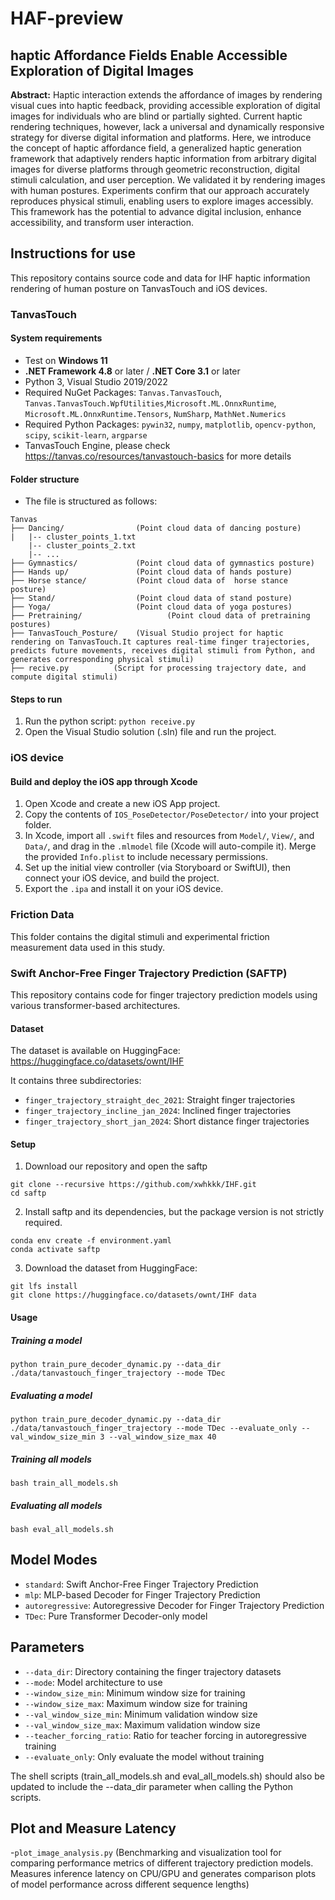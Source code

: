 # HAF-preview

## haptic Affordance Fields Enable Accessible Exploration of Digital Images


**Abstract:** Haptic interaction extends the affordance of images by rendering visual cues into haptic feedback, providing accessible exploration of digital images for individuals who are blind or partially sighted. Current haptic rendering techniques, however, lack a universal and dynamically responsive strategy for diverse digital information and platforms. Here, we introduce the concept of haptic affordance field, a generalized  haptic generation framework that adaptively renders haptic information from arbitrary digital images for diverse platforms through geometric reconstruction, digital stimuli calculation, and user perception. We validated  it by rendering images with human postures. Experiments confirm that our approach accurately reproduces physical stimuli, enabling users to explore images accessibly. This framework has the potential to advance digital inclusion, enhance accessibility, and transform user interaction. 


## Instructions for use

This repository contains source code and data for IHF haptic information rendering of human posture on TanvasTouch and iOS devices.

### TanvasTouch
#### System requirements

- Test on **Windows 11**
- **.NET Framework 4.8** or later / **.NET Core 3.1** or later
- Python 3, Visual Studio 2019/2022
- Required NuGet Packages: `Tanvas.TanvasTouch`, `Tanvas.TanvasTouch.WpfUtilities`,`Microsoft.ML.OnnxRuntime`, `Microsoft.ML.OnnxRuntime.Tensors`, `NumSharp`, `MathNet.Numerics`
- Required Python Packages: `pywin32`, `numpy`, `matplotlib`, `opencv-python`, `scipy`, `scikit-learn`, `argparse`
- TanvasTouch Engine,  please check https://tanvas.co/resources/tanvastouch-basics for more details



#### Folder structure

- The file is structured as follows:

```
Tanvas
├── Dancing/                (Point cloud data of dancing posture)
|   |-- cluster_points_1.txt 
    |-- cluster_points_2.txt 
    |-- ...
├── Gymnastics/             (Point cloud data of gymnastics posture)
├── Hands up/               (Point cloud data of hands posture)
├── Horse stance/           (Point cloud data of  horse stance posture)
├── Stand/                  (Point cloud data of stand posture)
├── Yoga/                   (Point cloud data of yoga postures)
├── Pretraining/                   (Point cloud data of pretraining postures)
├── TanvasTouch_Posture/    (Visual Studio project for haptic rendering on TanvasTouch.It captures real-time finger trajectories, predicts future movements, receives digital stimuli from Python, and generates corresponding physical stimuli)
├── recive.py          (Script for processing trajectory date, and compute digital stimuli)

```

#### Steps to run

1. Run the python script: `python receive.py`
2. Open the Visual Studio solution (.sln) file and run the project.



### iOS device


#### Build and deploy the iOS app through Xcode

1. Open Xcode and create a new iOS App project.
2. Copy the contents of `IOS_PoseDetector/PoseDetector/` into your project folder.
3. In Xcode, import all `.swift` files and resources from `Model/`, `View/`, and `Data/`, and drag in the `.mlmodel` file (Xcode will auto-compile it). Merge the provided `Info.plist` to include necessary permissions.
4. Set up the initial view controller (via Storyboard or SwiftUI), then connect your iOS device, and build the project.
5. Export the `.ipa` and install it on your iOS device.

### Friction Data
This folder contains the digital stimuli and experimental friction measurement data used in this study.

### Swift Anchor-Free Finger Trajectory Prediction  (SAFTP)

This repository contains code for finger trajectory prediction models using various transformer-based architectures.

#### Dataset

The dataset is available on HuggingFace: [<https://huggingface.co/datasets/ownt/IHF>](<https://huggingface.co/datasets/ownt/IHF>)

It contains three subdirectories:
- `finger_trajectory_straight_dec_2021`: Straight finger trajectories
- `finger_trajectory_incline_jan_2024`: Inclined finger trajectories
- `finger_trajectory_short_jan_2024`: Short distance finger trajectories

#### Setup

1. Download our repository and open the saftp

```angular2html
git clone --recursive https://github.com/xwhkkk/IHF.git
cd saftp
```

2. Install saftp and its dependencies, but the package version is not strictly required.
```angular2html
conda env create -f environment.yaml
conda activate saftp
```

3. Download the dataset from HuggingFace:

```angular2html
git lfs install
git clone https://huggingface.co/datasets/ownt/IHF data
```


#### Usage

##### Training a model

```angular2html
python train_pure_decoder_dynamic.py --data_dir ./data/tanvastouch_finger_trajectory --mode TDec
```

##### Evaluating a model

```angular2html
python train_pure_decoder_dynamic.py --data_dir ./data/tanvastouch_finger_trajectory --mode TDec --evaluate_only --val_window_size_min 3 --val_window_size_max 40
```

##### Training all models

```angular2html
bash train_all_models.sh
```


##### Evaluating all models

```angular2html
bash eval_all_models.sh
```

## Model Modes
- `standard`: Swift Anchor-Free Finger Trajectory Prediction
- `mlp`: MLP-based Decoder for Finger Trajectory Prediction
- `autoregressive`: Autoregressive Decoder for Finger Trajectory Prediction
- `TDec`: Pure Transformer Decoder-only model

## Parameters

- `--data_dir`: Directory containing the finger trajectory datasets
- `--mode`: Model architecture to use
- `--window_size_min`: Minimum window size for training
- `--window_size_max`: Maximum window size for training
- `--val_window_size_min`: Minimum validation window size
- `--val_window_size_max`: Maximum validation window size
- `--teacher_forcing_ratio`: Ratio for teacher forcing in autoregressive training
- `--evaluate_only`: Only evaluate the model without training

The shell scripts (train_all_models.sh and eval_all_models.sh) should also be updated to include the --data_dir parameter when calling the Python scripts.

## Plot and Measure Latency

-`plot_image_analysis.py`   (Benchmarking and visualization tool for comparing performance metrics of different trajectory prediction models. Measures inference latency on CPU/GPU and generates comparison plots of model performance across different sequence lengths)

